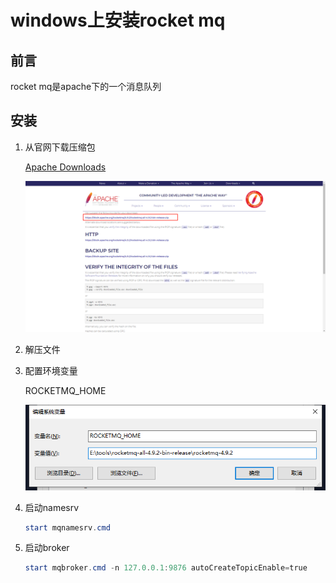 # windows上安装rocket mq

## 前言

rocket mq是apache下的一个消息队列

## 安装

1. 从官网下载压缩包

   [Apache Downloads](https://www.apache.org/dyn/closer.cgi?path=rocketmq/4.9.2/rocketmq-all-4.9.2-bin-release.zip)

   ![image-20211215141818023](https://raw.githubusercontent.com/bluechaplin/image-repository/master/Dec.2021/202112151418141.png)

2. 解压文件

3. 配置环境变量

   ROCKETMQ_HOME

   ![image-20211215142253077](https://raw.githubusercontent.com/bluechaplin/image-repository/master/Dec.2021/202112151422125.png)

4. 启动namesrv

   ```powershell
   start mqnamesrv.cmd
   ```

5. 启动broker

   ```powershell
   start mqbroker.cmd -n 127.0.0.1:9876 autoCreateTopicEnable=true
   ```

   

